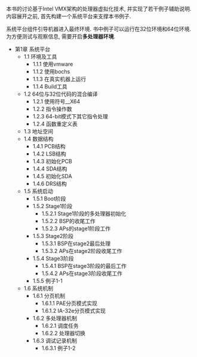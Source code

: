 本书的讨论基于Intel VMX架构的处理器虚拟化技术, 并实现了若干例子辅助说明. 内容展开之前, 首先构建一个系统平台来支撑本书例子.

系统平台组件引导机器进入最终环境. 书中例子可以运行在32位环境和64位环境. 为方便测试与观察信息, 需要开启**多处理器环境**.

- 第1章 系统平台
    - 1.1 环境及工具
        - 1.1.1 使用vmware
        - 1.1.2 使用bochs
        - 1.1.3 在真实机器上运行
        - 1.1.4 Build工具
    - 1.2 64位与32位代码的混合编译
        - 1.2.1 使用符号\_\_X64
        - 1.2.2 指令操作数
        - 1.2.3 64\-bit模式下其它指令处理
        - 1.2.4 函数重定义表
    - 1.3 地址空间
    - 1.4 数据结构
        - 1.4.1 PCB结构
        - 1.4.2 LSB结构
        - 1.4.3 初始化PCB
        - 1.4.4 SDA结构
        - 1.4.5 初始化SDA
        - 1.4.6 DRS结构
    - 1.5 系统启动
        - 1.5.1 Boot阶段
        - 1.5.2 Stage1阶段
            - 1.5.2.1 Stage1阶段的多处理器初始化
            - 1.5.2.2 BSP的收尾工作
            - 1.5.2.3 APs的stage1阶段工作
        - 1.5.3 Stage2阶段
            - 1.5.3.1 BSP在stage2最后处理
            - 1.5.3.2 APs在stage2阶段收尾工作
        - 1.5.4 Stage3阶段
            - 1.5.4.1 BSP在stage3阶段的最后工作
            - 1.5.4.2 APs在stage3阶段收尾工作
        - 1.5.5 例子1\-1
    - 1.6 系统机制
        - 1.6.1 分页机制
            - 1.6.1.1 PAE分页模式实现
            - 1.6.1.2 IA\-32e分页模式实现
        - 1.6.2 多处理器机制
            - 1.6.2.1 调度任务
            - 1.6.2.2 处理器切换
        - 1.6.3 调试记录机制
            - 1.6.3.1 例子1\-2